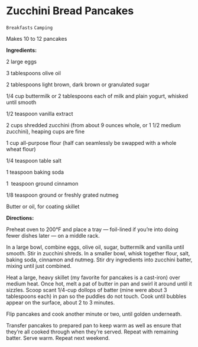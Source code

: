 # Zucchini Bread Pancakes

`Breakfasts` `Camping`

Makes 10 to 12 pancakes

**Ingredients:**

2 large eggs

3 tablespoons olive oil

2 tablespoons light brown, dark brown or granulated sugar

1/4 cup buttermilk or 2 tablespoons each of milk and plain yogurt, whisked until smooth

1/2 teaspoon vanilla extract

2 cups shredded zucchini (from about 9 ounces whole, or 1 1/2 medium zucchini), heaping cups are fine

1 cup all-purpose flour (half can seamlessly be swapped with a whole wheat flour)

1/4 teaspoon table salt

1 teaspoon baking soda

1  teaspoon ground cinnamon

1/8 teaspoon ground or freshly grated nutmeg

Butter or oil, for coating skillet

**Directions:**

Preheat oven to 200°F and place a tray — foil-lined if you’re into doing fewer dishes later — on a middle rack.

In a large bowl, combine eggs, olive oil, sugar, buttermilk and vanilla until smooth. Stir in zucchini shreds. In a smaller bowl, whisk together flour, salt, baking soda, cinnamon and nutmeg. Stir dry ingredients into zucchini batter, mixing until just combined.

Heat a large, heavy skillet (my favorite for pancakes is a cast-iron) over medium heat. Once hot, melt a pat of butter in pan and swirl it around until it sizzles. Scoop scant 1/4-cup dollops of batter (mine were about 3 tablespoons each) in pan so the puddles do not touch. Cook until bubbles appear on the surface, about 2 to 3 minutes. 

Flip pancakes and cook another minute or two, until golden underneath. 

Transfer pancakes to prepared pan to keep warm as well as ensure that they’re all cooked through when they’re served. Repeat with remaining batter. Serve warm. Repeat next weekend.

